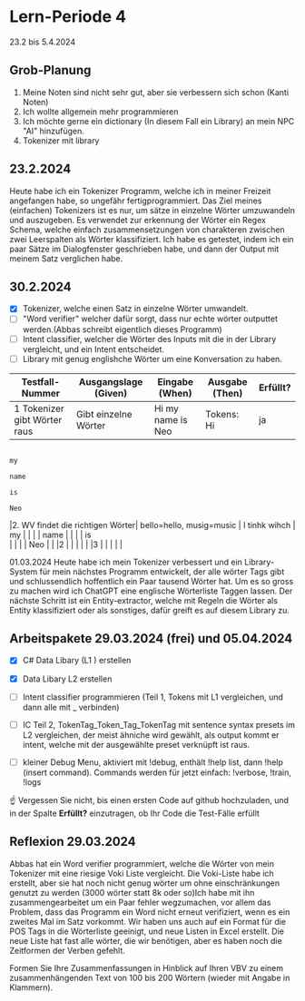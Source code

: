 # Lern-Periode 4

23.2 bis 5.4.2024

## Grob-Planung

1. Meine Noten sind nicht sehr gut, aber sie verbessern sich schon (Kanti Noten)
2. Ich wollte allgemein mehr programmieren
3. Ich möchte gerne ein dictionary (In diesem Fall ein Library) an mein NPC "AI" hinzufügen.
4. Tokenizer mit library

## 23.2.2024

Heute habe ich ein Tokenizer Programm, welche ich in meiner Freizeit angefangen habe, so ungefähr fertigprogrammiert. Das Ziel meines (einfachen) Tokenizers ist es nur, um sätze in einzelne Wörter umzuwandeln und auszugeben.
Es verwendet zur erkennung der Wörter ein Regex Schema, welche einfach zusammensetzungen von charakteren zwischen zwei Leerspalten als Wörter klassifiziert. Ich habe es getestet, indem ich ein paar Sätze im Dialogfenster geschrieben habe, und dann der Output mit meinem Satz verglichen habe.

## 30.2.2024

- [x] Tokenizer, welche einen Satz in einzelne Wörter umwandelt.
- [ ] "Word verifier" welcher dafür sorgt, dass nur echte wörter outputtet werden.(Abbas schreibt eigentlich dieses Programm)
- [ ] Intent classifier, welcher die Wörter des Inputs mit die in der Library vergleicht, und ein Intent entscheidet.
- [ ] Library mit genug englishche Wörter um eine Konversation zu haben.

|      Testfall-Nummer            |      Ausgangslage (Given)   |   Eingabe (When)   |    Ausgabe (Then)       | Erfüllt? |
|      ---------------            |      --------------------   |   --------------   |    --------------       | -------- |
|1 Tokenizer gibt Wörter raus     | Gibt einzelne Wörter        | Hi my name is Neo  |Tokens: Hi               | ja       |
                                                                                              my
                                                                                              name
                                                                                              is
                                                                                              Neo




|2. WV findet die richtigen Wörter| bello=hello, musig=music    | I tinhk  wihch     |         my
|                                 |                             |                    |         name
|                                 |                             |                    |         is               
|                                 |                             |                    |         Neo             |          |
|2                                |                             |                    |                         |          |
|3                                |                             |                    |                         |          |

01.03.2024
Heute habe ich mein Tokenizer verbessert und ein Library-System für mein nächstes Programm entwickelt, der alle wörter Tags gibt und schlussendlich hoffentlich ein Paar tausend Wörter hat. Um es so gross zu machen wird ich ChatGPT eine englische Wörterliste Taggen lassen. Der nächste Schritt ist ein Entity-extractor, welche mit Regeln die Wörter als Entity klassifiziert oder als sonstiges, dafür greift es auf diesem Library zu.


## Arbeitspakete 29.03.2024 (frei) und 05.04.2024 

- [x] C# Data Libary (L1 ) erstellen
- [x] Data Libary L2 erstellen
- [ ] Intent classifier programmieren (Teil 1, Tokens mit L1 vergleichen, und dann alle mit _ verbinden)
- [ ] IC Teil 2, TokenTag_Token_Tag_TokenTag mit sentence syntax presets im L2 vergleichen, der meist ähniche wird gewählt, als output kommt er intent, welche mit der ausgewählte preset verknüpft ist raus.
- [ ] kleiner Debug Menu, aktiviert mit !debug, enthält !help list, dann !help (insert command). Commands werden für jetzt einfach: !verbose, !train, !logs


☝️ Vergessen Sie nicht, bis einen ersten Code auf github hochzuladen, und in der Spalte **Erfüllt?** einzutragen, ob Ihr Code die Test-Fälle erfüllt



## Reflexion 29.03.2024
Abbas hat ein Word verifier programmiert, welche die Wörter von mein Tokenizer mit eine riesige Voki Liste vergleicht. Die Voki-Liste habe ich erstellt, aber sie hat noch nicht genug wörter um ohne einschränkungen genutzt zu werden (3000 wörter statt 8k oder so)Ich habe mit ihn zusammengearbeitet um ein Paar fehler wegzumachen, vor allem das Problem, dass das Programm ein Word nicht erneut verifiziert, wenn es ein zweites Mal im Satz vorkommt. Wir haben uns auch auf ein Format für die POS Tags in die Wörterliste geeinigt, und neue Listen in Excel erstellt. Die neue Liste hat fast alle wörter, die wir benötigen, aber es haben noch die Zeitformen der Verben gefehlt. 




Formen Sie Ihre Zusammenfassungen in Hinblick auf Ihren VBV zu einem zusammenhängenden Text von 100 bis 200 Wörtern (wieder mit Angabe in Klammern).
